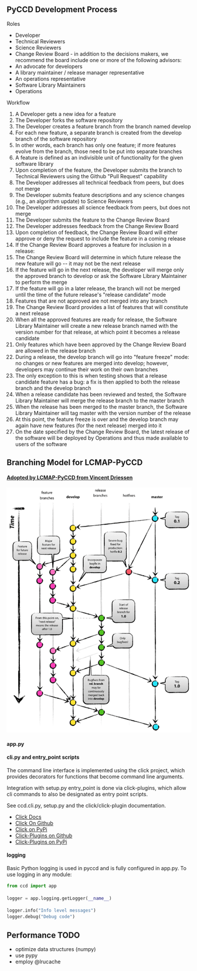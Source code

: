 ## PyCCD Development Process
Roles

* Developer
* Technical Reviewers
* Science Reviewers
* Change Review Board - in addition to the decisions makers, we recommend the board include one or more of the following advisors:
* An advocate for developers
* A library maintainer / release manager representative
* An operations representative
* Software Library Maintainers
* Operations

Workflow

1. A Developer gets a new idea for a feature
2. The Developer forks the software repository
3. The Developer creates a feature branch from the branch named develop
  1. For each new feature, a separate branch is created from the develop branch of the software repository
  2. In other words, each branch has only one feature; if more features evolve from the branch, those need to be put into separate branches
  3. A feature is defined as an indivisible unit of functionality for the given software library
4. Upon completion of the feature, the Developer submits the branch to Technical Reviewers using the Github "Pull Request" capability
5. The Developer addresses all technical feedback from peers, but does not merge
6. The Developer submits feature descriptions and any science changes (e.g., an algorithm update) to Science Reviewers
7. The Developer addresses all science feedback from peers, but does not merge
8. The Developer submits the feature to the Change Review Board
9. The Developer addresses feedback from the Change Review Board
10. Upon completion of feedback, the  Change Review Board will either approve or deny the request to include the feature in a coming release
11. If the Change Review Board approves a feature for inclusion in a release:
  1. The Change Review Board will determine in which future release the new feature will go -- it may not be the next release
  2. If the feature will go in the next release, the developer will merge only the approved branch to develop or ask the Software Library Maintainer to perform the merge
  3. If the feature will go in a later release, the branch will not be merged until the time of the future release's "release candidate" mode
  4. Features that are not approved are not merged into any branch
12. The Change Review Board provides a list of features that will constitute a next release
13. When all the approved features are ready for release, the Software Library Maintainer will create a new release branch named with the version number for that release, at which point it becomes a release candidate
  1. Only features which have been approved by the Change Review Board are allowed in the release branch
  2. During a release, the develop branch will go into "feature freeze" mode: no changes or new features are merged into develop; however, developers may continue their work on their own branches
  3. The only exception to this is when testing shows that a release candidate feature has a bug: a fix is then applied to both the release branch and the develop branch
14. When a release candidate has been reviewed and tested, the Software Library Maintainer will merge the release branch to the master branch
15. When the release has been merged to the master branch, the Software Library Maintainer will tag master with the version number of the release
16. At this point, the feature freeze is over and the develop branch may again have new features (for the next release) merged into it
17. On the date specified by the Change Review Board, the latest release of the software will be deployed by Operations and thus made available to users of the software

## Branching Model for LCMAP-PyCCD
#### [Adopted by LCMAP-PyCCD from Vincent Driessen](https://datasift.github.io/gitflow/IntroducingGitFlow.html)
![lcmap-pyccd git branching model](./git-model.png?raw=true "LCMAP-PyCCD Branching Model")

#### app.py

#### cli.py and entry_point scripts
The command line interface is implemented using the click project, which
provides decorators for functions that become command line arguments.

Integration with setup.py entry_point is done via click-plugins, which allow
cli commands to also be designated as entry point scripts.

See ccd.cli.py, setup.py and the click/click-plugin documentation.

* [Click Docs](http://click.pocoo.org/5/)
* [Click On Github](https://github.com/pallets/click)
* [Click on PyPi](https://pypi.python.org/pypi/click)
* [Click-Plugins on Github](https://github.com/click-contrib/click-plugins)
* [Click-Plugins on PyPi](https://pypi.python.org/pypi/click-plugins)


#### logging
Basic Python logging is used in pyccd and is fully configured in app.py. To use logging in any module:

```python
from ccd import app

logger = app.logging.getLogger(__name__)

logger.info("Info level messages")
logger.debug("Debug code")
```

## Performance TODO
* optimize data structures (numpy)
* use pypy
* employ @lrucache
